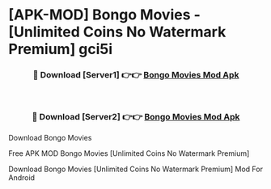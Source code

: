 # [APK-MOD] Bongo  Movies - [Unlimited Coins No Watermark Premium] gci5i



<div align="center">
<h3>🔴 Download [Server1] 👉👉 <a href="https://momento.my/?title=Bongo__Movies">Bongo  Movies Mod Apk</a></h3><br>

<h3>🔴 Download [Server2] 👉👉 <a href="https://momento.my/?title=Bongo__Movies">Bongo  Movies Mod Apk</a></h3>
</div>



Download Bongo  Movies 

Free APK MOD Bongo  Movies [Unlimited Coins No Watermark Premium]

Download Bongo  Movies [Unlimited Coins No Watermark Premium] Mod For Android
